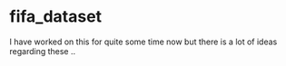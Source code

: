 # fifa_dataset
I have worked on this for quite some time now but there is a lot of ideas regarding these ..
